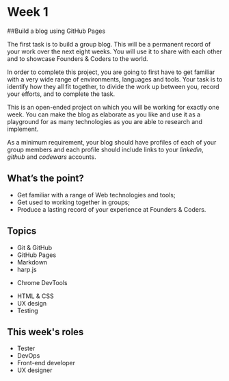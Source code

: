 # Week 1

##Build a blog using GitHub Pages  

The first task is to build a group blog. This will be a permanent record of your work over the next eight weeks. You will use it to share with each other and to showcase Founders & Coders to the world.  

In order to complete this project, you are going to first have to get familiar with a very wide range of environments, languages and tools. Your task is to identify how they all fit together, to divide the work up between you, record your efforts, and to complete the task.   

This is an open-ended project on which you will be working for exactly one week. You can make the blog as elaborate as you like and use it as a playground for as many technologies as you are able to research and implement.  

As a minimum requirement, your blog should have profiles of each of your group members and each profile should include links to your *linkedin*, *github* and *codewars* accounts.

## What’s the point? 

* Get familiar with a range of Web technologies and tools; 
* Get used to working together in groups; 
* Produce a lasting record of your experience at Founders & Coders. 

## Topics 

+ Git & GitHub
+ GitHub Pages
+ Markdown
+ harp.js
* Chrome DevTools
+ HTML & CSS
+ UX design 
+ Testing

## This week's roles

+ Tester
+ DevOps
+ Front-end developer
+ UX designer

